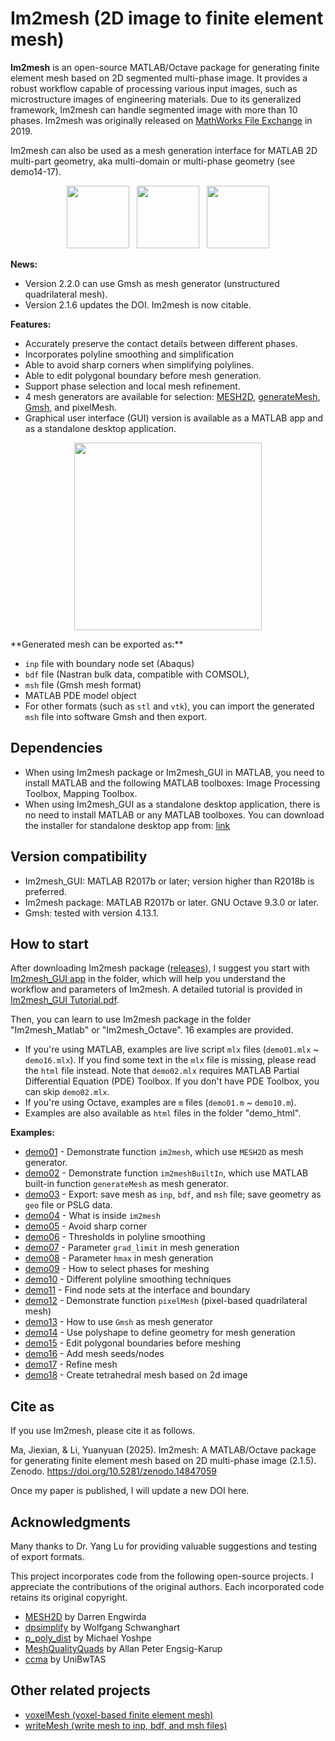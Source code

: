 # Im2mesh (2D image to finite element mesh)



**Im2mesh** is an open-source MATLAB/Octave package for generating finite element mesh based on 2D segmented multi-phase image. It provides a robust workflow capable of processing various input images, such as microstructure images of engineering materials. Due to its generalized framework, Im2mesh can handle segmented image with more than 10 phases.  Im2mesh was originally released on [MathWorks File Exchange](https://www.mathworks.com/matlabcentral/fileexchange/71772-im2mesh-2d-image-to-finite-element-mesh) in 2019. 

Im2mesh can also be used as a mesh generation interface for MATLAB 2D multi-part geometry, aka multi-domain or multi-phase geometry (see demo14-17).

<p align="center">
  <img src = "https://mjx888.github.io/im2mesh_demo_html/example_tree.jpg" height="100"> &nbsp
  <img src = "https://mjx888.github.io/im2mesh_demo_html/example_shape.jpg" height="100"> &nbsp
  <img src = "https://mjx888.github.io/im2mesh_demo_html/example_concrete.jpg" height="100"> 
</p>


**News:**

- Version 2.2.0 can use Gmsh as mesh generator (unstructured quadrilateral mesh).
- Version 2.1.6 updates the DOI. Im2mesh is now citable.

**Features:**

- Accurately preserve the contact details between different phases. 
- Incorporates polyline smoothing and simplification
- Able to avoid sharp corners when simplifying polylines.
- Able to edit polygonal boundary before mesh generation.
- Support phase selection and local mesh refinement.
- 4 mesh generators are available for selection: [MESH2D](https://github.com/dengwirda/mesh2d), [generateMesh](https://www.mathworks.com/help/pde/ug/pde.pdemodel.generatemesh.html), [Gmsh](https://gmsh.info/), and pixelMesh.
- Graphical user interface (GUI) version is available as a MATLAB app and as a standalone desktop application.

<p align="center">
  <img src = "https://mjx888.github.io/im2mesh_demo_html/GUI.png" height="300"> 
</p>
**Generated mesh can be exported as:** 

- `inp` file with boundary node set (Abaqus)
- `bdf` file (Nastran bulk data, compatible with COMSOL), 
- `msh` file (Gmsh mesh format)
- MATLAB PDE model object
- For other formats (such as `stl` and `vtk`), you can import the generated `msh` file into software Gmsh and then export.

## Dependencies

- When using Im2mesh package or Im2mesh_GUI in MATLAB, you need to install MATLAB and the following MATLAB toolboxes: Image Processing Toolbox, Mapping Toolbox.
- When using Im2mesh_GUI as a standalone desktop application, there is no need to install MATLAB or any MATLAB toolboxes. You can download the installer for standalone desktop app from: [link](https://mjx888.github.io/others/Installer_Im2mesh_GUI.zip)

## Version compatibility

- Im2mesh_GUI: MATLAB R2017b or later; version higher than R2018b is preferred.
- Im2mesh package: MATLAB R2017b or later. GNU Octave 9.3.0 or later.
- Gmsh: tested with version 4.13.1.

## How to start

After downloading Im2mesh package ([releases](https://github.com/mjx888/im2mesh/releases)), I suggest you start with [Im2mesh_GUI app](https://github.com/mjx888/im2mesh/tree/main/Im2mesh_GUI%20app) in the folder, which will help you understand the workflow and parameters of Im2mesh. A detailed tutorial is provided in [Im2mesh_GUI Tutorial.pdf](https://github.com/mjx888/im2mesh/blob/main/Im2mesh_GUI%20Tutorial.pdf). 

Then, you can learn to use Im2mesh package in the folder "Im2mesh_Matlab" or "Im2mesh_Octave". 16 examples are provided. 

- If you're using MATLAB,  examples are live script `mlx` files (`demo01.mlx` ~ `demo16.mlx`). If you find some text in the `mlx` file is missing, please read the `html` file instead. Note that `demo02.mlx` requires MATLAB Partial Differential Equation (PDE) Toolbox. If you don't have PDE Toolbox, you can skip `demo02.mlx`.
- If you're using Octave,  examples are `m` files (`demo01.m` ~ `demo10.m`).
- Examples are also available as `html` files in the folder "demo_html".

**Examples:**

- [demo01](https://mjx888.github.io/im2mesh_demo_html/demo01.html) - Demonstrate function `im2mesh`, which use `MESH2D` as mesh generator.
- [demo02](https://mjx888.github.io/im2mesh_demo_html/demo02.html) - Demonstrate function `im2meshBuiltIn`, which use MATLAB built-in function `generateMesh` as mesh generator.
- [demo03](https://mjx888.github.io/im2mesh_demo_html/demo03.html) - Export: save mesh as `inp`, `bdf`, and `msh` file; save geometry as `geo` file or PSLG data.
- [demo04](https://mjx888.github.io/im2mesh_demo_html/demo04.html) - What is inside `im2mesh`
- [demo05](https://mjx888.github.io/im2mesh_demo_html/demo05.html) - Avoid sharp corner
- [demo06](https://mjx888.github.io/im2mesh_demo_html/demo06.html) - Thresholds in polyline smoothing
- [demo07](https://mjx888.github.io/im2mesh_demo_html/demo07.html) - Parameter `grad_limit` in mesh generation
- [demo08](https://mjx888.github.io/im2mesh_demo_html/demo08.html) - Parameter `hmax` in mesh generation
- [demo09](https://mjx888.github.io/im2mesh_demo_html/demo09.html) - How to select phases for meshing
- [demo10](https://mjx888.github.io/im2mesh_demo_html/demo10.html) - Different polyline smoothing techniques
- [demo11](https://mjx888.github.io/im2mesh_demo_html/demo11.html) - Find node sets at the interface and boundary
- [demo12](https://mjx888.github.io/im2mesh_demo_html/demo12.html) - Demonstrate function `pixelMesh` (pixel-based quadrilateral mesh)
- [demo13](https://mjx888.github.io/im2mesh_demo_html/demo13.html) - How to use `Gmsh` as mesh generator
- [demo14](https://mjx888.github.io/im2mesh_demo_html/demo14.html) - Use polyshape to define geometry for mesh generation
- [demo15](https://mjx888.github.io/im2mesh_demo_html/demo15.html) - Edit polygonal boundaries before meshing
- [demo16](https://mjx888.github.io/im2mesh_demo_html/demo16.html) - Add mesh seeds/nodes
- [demo17](https://mjx888.github.io/im2mesh_demo_html/demo17.html) - Refine mesh
- [demo18](https://mjx888.github.io/im2mesh_demo_html/demo18.html) - Create tetrahedral mesh based on 2d image

## Cite as

If you use Im2mesh, please cite it as follows.

Ma, Jiexian, & Li, Yuanyuan (2025). Im2mesh: A MATLAB/Octave package for generating finite element mesh based on 2D multi-phase image (2.1.5). Zenodo. https://doi.org/10.5281/zenodo.14847059

Once my paper is published, I will update a new DOI here.

## Acknowledgments

Many thanks to Dr. Yang Lu for providing valuable suggestions and testing of export formats. 

This project incorporates code from the following open-source projects. I appreciate the contributions of the original authors. Each incorporated code retains its original copyright.

- [MESH2D](https://github.com/dengwirda/mesh2d) by Darren Engwirda
- [dpsimplify](https://www.mathworks.com/matlabcentral/fileexchange/21132-line-simplification) by Wolfgang Schwanghart
- [p_poly_dist](https://www.mathworks.com/matlabcentral/fileexchange/12744-distance-from-points-to-polyline-or-polygon) by Michael Yoshpe
- [MeshQualityQuads](https://www.mathworks.com/matlabcentral/fileexchange/33108-unstructured-quadrilateral-mesh-quality-assessment) by Allan Peter Engsig-Karup
- [ccma](https://github.com/UniBwTAS/ccma) by UniBwTAS



## Other related projects

- [voxelMesh (voxel-based finite element mesh)](https://www.mathworks.com/matlabcentral/fileexchange/104720-voxelmesh-voxel-based-mesh)
- [writeMesh (write mesh to inp, bdf, and msh files)](https://www.mathworks.com/matlabcentral/fileexchange/180415-writemesh-write-mesh-to-inp-bdf-and-msh-files)

